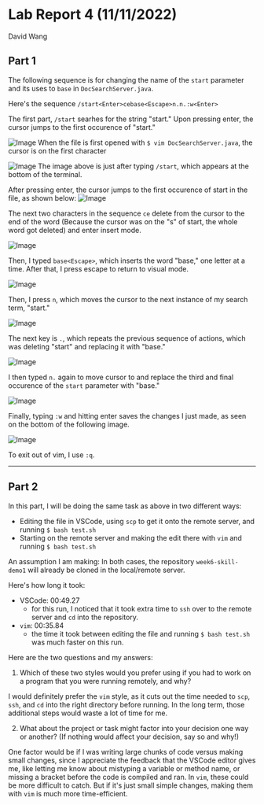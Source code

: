 # Lab Report 4 (11/11/2022)
David Wang
## Part 1
The following sequence is for changing the name of the ```start``` parameter and its uses to ```base``` in ```DocSearchServer.java```.

Here's the sequence ```/start<Enter>cebase<Escape>n.n.:w<Enter>```

The first part, ```/start``` searhes for the string "start." Upon pressing enter, the cursor jumps to the first occurence of "start."

![Image](images/lab4/slashstart.png)
When the file is first opened with ```$ vim DocSearchServer.java```, the cursor is on the first character

![Image](images/lab4/start.png)
The image above is just after typing ```/start```, which appears at the bottom of the terminal.

After pressing enter, the cursor jumps to the first occurence of start in the file, as shown below:
![Image](images/lab4/enter.png)

The next two characters in the sequence ```ce``` delete from the cursor to the end of the word (Because the cursor was on the "s" of start, the whole word got deleted) and enter insert mode.

![Image](/images/lab4/insert.png)

Then, I typed ```base<Escape>```, which inserts the word "base," one letter at a time. After that, I press escape to return to visual mode.

![Image](/images/lab4/base.png)

Then, I press ```n```, which moves the cursor to the next instance of my search term, "start."

![Image](/images/lab4/next.png)

The next key is ```.```, which repeats the previous sequence of actions, which was deleting "start" and replacing it with "base."

![Image](/images/lab4/period.png)

I then typed ```n.``` again to move cursor to and replace the third and final occurence of the ```start``` parameter with "base."

![Image](/images/lab4/nextperiod.png)

Finally, typing ```:w``` and hitting enter saves the changes I just made, as seen on the bottom of the following image.

![Image](/images/lab4/write.png)

To exit out of vim, I use ```:q```. 

---

## Part 2
In this part, I will be doing the same task as above in two different ways:
* Editing the file in VSCode, using ```scp``` to get it onto the remote server, and running ```$ bash test.sh```
* Starting on the remote server and making the edit there with ```vim``` and running ```$ bash test.sh```

An assumption I am making: In both cases, the repository ```week6-skill-demo1``` will already be cloned in the local/remote server.

Here's how long it took:
* VSCode: 00:49.27
    * for this run, I noticed that it took extra time to ```ssh``` over to the remote server and ```cd``` into the repository.
* ```vim```: 00:35.84
    * the time it took between editing the file and running ```$ bash test.sh``` was much faster on this run.

Here are the two questions and my answers:

1. Which of these two styles would you prefer using if you had to work on a program that you were running remotely, and why?

I would definitely prefer the ```vim``` style, as it cuts out the time needed to ```scp```, ```ssh```, and ```cd``` into the right directory before running. In the long term, those additional steps would waste a lot of time for me. 


2. What about the project or task might factor into your decision one way or another? (If nothing would affect your decision, say so and why!)

One factor would be if I was writing large chunks of code versus making small changes, since I appreciate the feedback that the VSCode editor gives me, like letting me know about mistyping a variable or method name, or missing a bracket before the code is compiled and ran. In ```vim```, these could be more difficult to catch. But if it's just small simple changes, making them with ```vim``` is much more time-efficient.